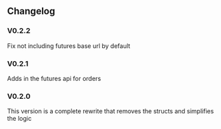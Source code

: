 ## Changelog

### V0.2.2
Fix not including futures base url by default

### V0.2.1
Adds in the futures api for orders

### V0.2.0
This version is a complete rewrite that removes the structs and simplifies the logic
